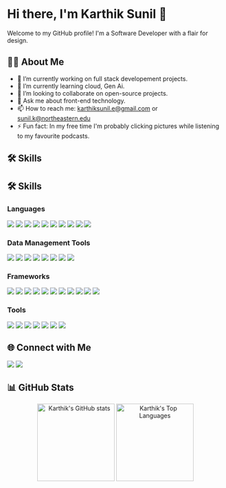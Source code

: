# Hi there, I'm Karthik Sunil 👋

Welcome to my GitHub profile! I'm a Software Developer with a flair for design. 

## 🧑‍💻 About Me

- 🔭 I’m currently working on full stack developement projects.
- 🌱 I’m currently learning cloud, Gen Ai.
- 👯 I’m looking to collaborate on open-source projects.
- 💬 Ask me about front-end technology.
- 📫 How to reach me: karthiksunil.e@gmail.com or sunil.k@northeastern.edu
- ⚡ Fun fact: In my free time I'm probably clicking pictures while listening to my favourite podcasts.


## 🛠️ Skills

## 🛠️ Skills

### Languages
<a href="#"><img src="https://img.shields.io/badge/-Java-007396?style=flat&logo=java&logoColor=white&labelColor=232323&shape=hexagon" /></a>
<a href="#"><img src="https://img.shields.io/badge/-Python-3776AB?style=flat&logo=python&logoColor=white&labelColor=232323&shape=hexagon" /></a>
<a href="#"><img src="https://img.shields.io/badge/-HTML5-E34F26?style=flat&logo=html5&logoColor=white&labelColor=232323&shape=hexagon" /></a>
<a href="#"><img src="https://img.shields.io/badge/-CSS3-1572B6?style=flat&logo=css3&logoColor=white&labelColor=232323&shape=hexagon" /></a>
<a href="#"><img src="https://img.shields.io/badge/-JavaScript-F7DF1E?style=flat&logo=javascript&logoColor=black&labelColor=232323&shape=hexagon" /></a>
<a href="#"><img src="https://img.shields.io/badge/-TypeScript-3178C6?style=flat&logo=typescript&logoColor=white&labelColor=232323&shape=hexagon" /></a>
<a href="#"><img src="https://img.shields.io/badge/-R-276DC3?style=flat&logo=r&logoColor=white&labelColor=232323&shape=hexagon" /></a>
<a href="#"><img src="https://img.shields.io/badge/-MATLAB-0076A8?style=flat&logo=mathworks&logoColor=white&labelColor=232323&shape=hexagon" /></a>
<a href="#"><img src="https://img.shields.io/badge/-SQL-4479A1?style=flat&logo=postgresql&logoColor=white&labelColor=232323&shape=hexagon" /></a>
<a href="#"><img src="https://img.shields.io/badge/-Shell_Scripting-4EAA25?style=flat&logo=gnu-bash&logoColor=white&labelColor=232323&shape=hexagon" /></a>

### Data Management Tools
<a href="#"><img src="https://img.shields.io/badge/-Oracle-F80000?style=flat&logo=oracle&logoColor=white&labelColor=232323&shape=hexagon" /></a>
<a href="#"><img src="https://img.shields.io/badge/-MySQL-4479A1?style=flat&logo=mysql&logoColor=white&labelColor=232323&shape=hexagon" /></a>
<a href="#"><img src="https://img.shields.io/badge/-PostgreSQL-336791?style=flat&logo=postgresql&logoColor=white&labelColor=232323&shape=hexagon" /></a>
<a href="#"><img src="https://img.shields.io/badge/-MongoDB-47A248?style=flat&logo=mongodb&logoColor=white&labelColor=232323&shape=hexagon" /></a>
<a href="#"><img src="https://img.shields.io/badge/-SQLite-003B57?style=flat&logo=sqlite&logoColor=white&labelColor=232323&shape=hexagon" /></a>
<a href="#"><img src="https://img.shields.io/badge/-Numpy-013243?style=flat&logo=numpy&logoColor=white&labelColor=232323&shape=hexagon" /></a>
<a href="#"><img src="https://img.shields.io/badge/-Pandas-150458?style=flat&logo=pandas&logoColor=white&labelColor=232323&shape=hexagon" /></a>
<a href="#"><img src="https://img.shields.io/badge/-Scikit--learn-F7931E?style=flat&logo=scikit-learn&logoColor=white&labelColor=232323&shape=hexagon" /></a>

### Frameworks
<a href="#"><img src="https://img.shields.io/badge/-Next.js-000000?style=flat&logo=nextdotjs&logoColor=white&labelColor=232323&shape=hexagon" /></a>
<a href="#"><img src="https://img.shields.io/badge/-React-61DAFB?style=flat&logo=react&logoColor=white&labelColor=232323&shape=hexagon" /></a>
<a href="#"><img src="https://img.shields.io/badge/-Redux-764ABC?style=flat&logo=redux&logoColor=white&labelColor=232323&shape=hexagon" /></a>
<a href="#"><img src="https://img.shields.io/badge/-Angular-DD0031?style=flat&logo=angular&logoColor=white&labelColor=232323&shape=hexagon" /></a>
<a href="#"><img src="https://img.shields.io/badge/-Express-000000?style=flat&logo=express&logoColor=white&labelColor=232323&shape=hexagon" /></a>
<a href="#"><img src="https://img.shields.io/badge/-Node.js-339933?style=flat&logo=nodedotjs&logoColor=white&labelColor=232323&shape=hexagon" /></a>
<a href="#"><img src="https://img.shields.io/badge/-JSON-000000?style=flat&logo=json&logoColor=white&labelColor=232323&shape=hexagon" /></a>
<a href="#"><img src="https://img.shields.io/badge/-Spring-6DB33F?style=flat&logo=spring&logoColor=white&labelColor=232323&shape=hexagon" /></a>
<a href="#"><img src="https://img.shields.io/badge/-Spring%20Boot-6DB33F?style=flat&logo=spring-boot&logoColor=white&labelColor=232323&shape=hexagon" /></a>
<a href="#"><img src="https://img.shields.io/badge/-Maven-C71A36?style=flat&logo=apache-maven&logoColor=white&labelColor=232323&shape=hexagon" /></a>
<a href="#"><img src="https://img.shields.io/badge/-Hibernate-59666C?style=flat&logo=hibernate&logoColor=white&labelColor=232323&shape=hexagon" /></a>

### Tools
<a href="#"><img src="https://img.shields.io/badge/-GitHub%20Actions-2088FF?style=flat&logo=github-actions&logoColor=white&labelColor=232323&shape=hexagon" /></a>
<a href="#"><img src="https://img.shields.io/badge/-Git-F05032?style=flat&logo=git&logoColor=white&labelColor=232323&shape=hexagon" /></a>
<a href="#"><img src="https://img.shields.io/badge/-Docker-2496ED?style=flat&logo=docker&logoColor=white&labelColor=232323&shape=hexagon" /></a>
<a href="#"><img src="https://img.shields.io/badge/-Jenkins-D24939?style=flat&logo=jenkins&logoColor=white&labelColor=232323&shape=hexagon" /></a>
<a href="#"><img src="https://img.shields.io/badge/-Selenium-43B02A?style=flat&logo=selenium&logoColor=white&labelColor=232323&shape=hexagon" /></a>
<a href="#"><img src="https://img.shields.io/badge/-Tableau-E97627?style=flat&logo=tableau&logoColor=white&labelColor=232323&shape=hexagon" /></a>
<a href="#"><img src="https://img.shields.io/badge/-Power%20BI-F2C811?style=flat&logo=power-bi&logoColor=white&labelColor=232323&shape=hexagon" /></a>

## 🌐 Connect with Me
<a href="https://www.linkedin.com/in/karthik-sunil/"><img src="https://img.shields.io/badge/-LinkedIn-0077B5?style=flat&logo=LinkedIn&logoColor=white&labelColor=232323&shape=hexagon" /></a>
<a href="https://x.com/whykarthik_"><img src="https://img.shields.io/badge/-Twitter-1DA1F2?style=flat&logo=Twitter&logoColor=white&labelColor=232323&shape=hexagon" /></a>


## 📊 GitHub Stats

<div align="center">
  <img height="180em" src="https://github-readme-stats.vercel.app/api?username=karthiksneu&show_icons=true&theme=tokyonight&count_private=true" alt="Karthik's GitHub stats"/>
  <img height="180em" src="https://github-readme-stats.vercel.app/api/top-langs/?username=karthiksneu&layout=compact&theme=tokyonight" alt="Karthik's Top Languages"/>
</div>
